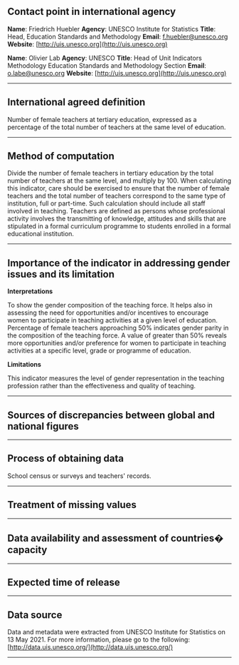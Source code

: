## Contact point in international agency

**Name**: Friedrich Huebler
**Agency**: UNESCO Institute for Statistics
**Title**: Head, Education Standards and Methodology
**Email**: [f.huebler@unesco.org](mailto:f.huebler@unesco.org)
**Website**: [http://uis.unesco.org](http://uis.unesco.org)

**Name**: Olivier Lab
**Agency**: UNESCO
**Title**: Head of Unit Indicators Methodology Education Standards and Methodology Section
**Email**: [o.labe@unesco.org](mailto:o.labe@unesco.org)
**Website**: [http://uis.unesco.org](http://uis.unesco.org)

---

## International agreed definition

Number of female teachers at tertiary education, expressed as a percentage of the total number of teachers at the same level of education.

---

## Method of computation

Divide the number of female teachers in tertiary education by the total number of teachers at the same level, and multiply by 100. When calculating this indicator, care should be exercised to ensure that the number of female teachers and the total number of teachers correspond to the same type of institution, full or part-time. Such calculation should include all staff involved in teaching. Teachers are defined as persons whose professional activity involves the transmitting of knowledge, attitudes and skills that are stipulated in a formal curriculum programme to students enrolled in a formal educational institution.

---

## Importance of the indicator in addressing gender issues and its limitation

**Interpretations**

To show the gender composition of the teaching force. It helps also in assessing the need for opportunities and/or incentives to encourage women to participate in teaching activities at a given level of education. Percentage of female teachers approaching 50% indicates gender parity in the composition of the teaching force. A value of greater than 50% reveals more opportunities and/or preference for women to participate in teaching activities at a specific level, grade or programme of education.

**Limitations**

This indicator measures the level of gender representation in the teaching profession rather than the effectiveness and quality of teaching.

---

## Sources of discrepancies between global and national figures

---

## Process of obtaining data

School census or surveys and teachers' records.

---

## Treatment of missing values

---

## Data availability and assessment of countries� capacity

---

## Expected time of release

---

## Data source

Data and metadata were extracted from UNESCO Institute for Statistics on 13 May 2021. For more information, please go to the following: [http://data.uis.unesco.org/](http://data.uis.unesco.org/)

---
